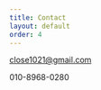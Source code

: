 ```yaml
---
title: Contact
layout: default
order: 4
---
```


<div class="text-center">
  
<p><a href="mailto:close1021@gmail.com"><i class="fa fa-envelope"></i> close1021@gmail.com</a></p>

<p><i class="fa fa-phone"></i> 010-8968-0280</p>

</div>
